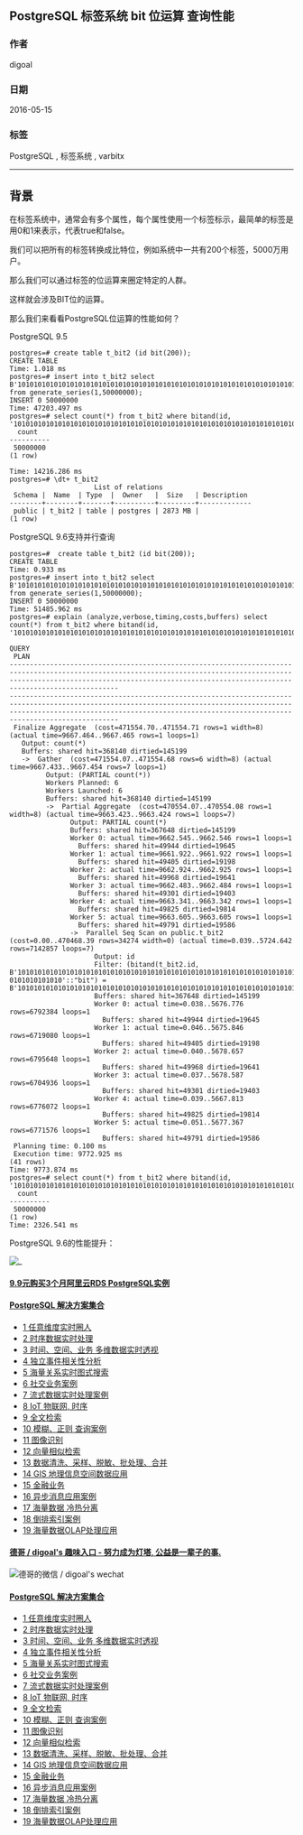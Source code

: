 ## PostgreSQL 标签系统 bit 位运算 查询性能  
                                                                                                                                                                                           
### 作者                                                                                                                                                                                           
digoal                                                                                                                                                                                           
                                                                                                                                                                                           
### 日期                                                                                                                                                                                           
2016-05-15                                                                                                                                                                                    
                                                                                                                                                                                           
### 标签                                                                                                                                                                                           
PostgreSQL , 标签系统 , varbitx          
                                                                                                                                                                                           
----                                                                                                                                                                                           
                                                                                                                                                                                           
## 背景                                                                               
在标签系统中，通常会有多个属性，每个属性使用一个标签标示，最简单的标签是用0和1来表示，代表true和false。    
  
我们可以把所有的标签转换成比特位，例如系统中一共有200个标签，5000万用户。    
  
那么我们可以通过标签的位运算来圈定特定的人群。    
  
这样就会涉及BIT位的运算。    
  
那么我们来看看PostgreSQL位运算的性能如何？    
  
PostgreSQL 9.5    
  
```  
postgres=# create table t_bit2 (id bit(200));  
CREATE TABLE  
Time: 1.018 ms  
postgres=# insert into t_bit2 select B'10101010101010101010101010101010101010101010101010101010101010101010101010101010101010101010101010101010101010101010101010101010101010101010101010101010101010101010101010101010101010101010101010101010' from generate_series(1,50000000);  
INSERT 0 50000000  
Time: 47203.497 ms  
postgres=# select count(*) from t_bit2 where bitand(id, '10101010101010101010101010101010101010101010101010101010101010101010101010101010101010101010101010101010101010101010101010101010101010101010101010101010101010101010101010101010101010101010101010101010')=B'10101010101010101010101010101010101010101010101010101010101010101010101010101010101010101010101010101010101010101010101010101010101010101010101010101010101010101010101010101010101010101010101010101010';  
  count     
----------  
 50000000  
(1 row)  
  
Time: 14216.286 ms  
postgres=# \dt+ t_bit2  
                     List of relations  
 Schema |  Name  | Type  |  Owner   |  Size   | Description   
--------+--------+-------+----------+---------+-------------  
 public | t_bit2 | table | postgres | 2873 MB |   
(1 row)  
```  
  
PostgreSQL 9.6支持并行查询    
  
```  
postgres=#  create table t_bit2 (id bit(200));  
CREATE TABLE  
Time: 0.933 ms  
postgres=# insert into t_bit2 select B'10101010101010101010101010101010101010101010101010101010101010101010101010101010101010101010101010101010101010101010101010101010101010101010101010101010101010101010101010101010101010101010101010101010' from generate_series(1,50000000);  
INSERT 0 50000000  
Time: 51485.962 ms  
postgres=# explain (analyze,verbose,timing,costs,buffers) select count(*) from t_bit2 where bitand(id, '10101010101010101010101010101010101010101010101010101010101010101010101010101010101010101010101010101010101010101010101010101010101010101010101010101010101010101010101010101010101010101010101010101010')=B'10101010101010101010101010101010101010101010101010101010101010101010101010101010101010101010101010101010101010101010101010101010101010101010101010101010101010101010101010101010101010101010101010101010';  
                                                                                                                                                                                                                                        QUERY  
 PLAN                                                                                                                                                                                                                                          
---------------------------------------------------------------------------------------------------------------------------------------------------------------------------------------------------------------------------------------------  
---------------------------------------------------------------------------------------------------------------------------------------------------------------------------------------------------------------------------------------------  
 Finalize Aggregate  (cost=471554.70..471554.71 rows=1 width=8) (actual time=9667.464..9667.465 rows=1 loops=1)  
   Output: count(*)  
   Buffers: shared hit=368140 dirtied=145199  
   ->  Gather  (cost=471554.07..471554.68 rows=6 width=8) (actual time=9667.433..9667.454 rows=7 loops=1)  
         Output: (PARTIAL count(*))  
         Workers Planned: 6  
         Workers Launched: 6  
         Buffers: shared hit=368140 dirtied=145199  
         ->  Partial Aggregate  (cost=470554.07..470554.08 rows=1 width=8) (actual time=9663.423..9663.424 rows=1 loops=7)  
               Output: PARTIAL count(*)  
               Buffers: shared hit=367648 dirtied=145199  
               Worker 0: actual time=9662.545..9662.546 rows=1 loops=1  
                 Buffers: shared hit=49944 dirtied=19645  
               Worker 1: actual time=9661.922..9661.922 rows=1 loops=1  
                 Buffers: shared hit=49405 dirtied=19198  
               Worker 2: actual time=9662.924..9662.925 rows=1 loops=1  
                 Buffers: shared hit=49968 dirtied=19641  
               Worker 3: actual time=9662.483..9662.484 rows=1 loops=1  
                 Buffers: shared hit=49301 dirtied=19403  
               Worker 4: actual time=9663.341..9663.342 rows=1 loops=1  
                 Buffers: shared hit=49825 dirtied=19814  
               Worker 5: actual time=9663.605..9663.605 rows=1 loops=1  
                 Buffers: shared hit=49791 dirtied=19586  
               ->  Parallel Seq Scan on public.t_bit2  (cost=0.00..470468.39 rows=34274 width=0) (actual time=0.039..5724.642 rows=7142857 loops=7)  
                     Output: id  
                     Filter: (bitand(t_bit2.id, B'1010101010101010101010101010101010101010101010101010101010101010101010101010101010101010101010101010101010101010101010101010101010101010101010101010101010101010101010101010101010101010101  
0101010101010'::"bit") = B'10101010101010101010101010101010101010101010101010101010101010101010101010101010101010101010101010101010101010101010101010101010101010101010101010101010101010101010101010101010101010101010101010101010'::"bit")  
                     Buffers: shared hit=367648 dirtied=145199  
                     Worker 0: actual time=0.038..5676.776 rows=6792384 loops=1  
                       Buffers: shared hit=49944 dirtied=19645  
                     Worker 1: actual time=0.046..5675.846 rows=6719080 loops=1  
                       Buffers: shared hit=49405 dirtied=19198  
                     Worker 2: actual time=0.040..5678.657 rows=6795648 loops=1  
                       Buffers: shared hit=49968 dirtied=19641  
                     Worker 3: actual time=0.037..5678.587 rows=6704936 loops=1  
                       Buffers: shared hit=49301 dirtied=19403  
                     Worker 4: actual time=0.039..5667.813 rows=6776072 loops=1  
                       Buffers: shared hit=49825 dirtied=19814  
                     Worker 5: actual time=0.051..5677.367 rows=6771576 loops=1  
                       Buffers: shared hit=49791 dirtied=19586  
 Planning time: 0.100 ms  
 Execution time: 9772.925 ms  
(41 rows)  
Time: 9773.874 ms  
postgres=# select count(*) from t_bit2 where bitand(id, '10101010101010101010101010101010101010101010101010101010101010101010101010101010101010101010101010101010101010101010101010101010101010101010101010101010101010101010101010101010101010101010101010101010')=B'10101010101010101010101010101010101010101010101010101010101010101010101010101010101010101010101010101010101010101010101010101010101010101010101010101010101010101010101010101010101010101010101010101010';  
  count     
----------  
 50000000  
(1 row)  
Time: 2326.541 ms  
```  
  
PostgreSQL 9.6的性能提升：    
  
![_](20160515_01_pic_001.png)  
  
  
  
  
  
  
  
  
  
  
  
  
  
  
  
  
  
  
  
  
  
  
  
  
  
  
  
  
  
  
  
  
  
  
  
  
  
  
  
  
  
  
  
  
  
#### [9.9元购买3个月阿里云RDS PostgreSQL实例](https://www.aliyun.com/database/postgresqlactivity "57258f76c37864c6e6d23383d05714ea")
  
  
#### [PostgreSQL 解决方案集合](https://yq.aliyun.com/topic/118 "40cff096e9ed7122c512b35d8561d9c8")
- [1 任意维度实时圈人](https://yq.aliyun.com/topic/118 "40cff096e9ed7122c512b35d8561d9c8")
- [2 时序数据实时处理](https://yq.aliyun.com/topic/118 "40cff096e9ed7122c512b35d8561d9c8")
- [3 时间、空间、业务 多维数据实时透视](https://yq.aliyun.com/topic/118 "40cff096e9ed7122c512b35d8561d9c8")
- [4 独立事件相关性分析](https://yq.aliyun.com/topic/118 "40cff096e9ed7122c512b35d8561d9c8")
- [5 海量关系实时图式搜索](https://yq.aliyun.com/topic/118 "40cff096e9ed7122c512b35d8561d9c8")
- [6 社交业务案例](https://yq.aliyun.com/topic/118 "40cff096e9ed7122c512b35d8561d9c8")
- [7 流式数据实时处理案例](https://yq.aliyun.com/topic/118 "40cff096e9ed7122c512b35d8561d9c8")
- [8 IoT 物联网, 时序](https://yq.aliyun.com/topic/118 "40cff096e9ed7122c512b35d8561d9c8")
- [9 全文检索](https://yq.aliyun.com/topic/118 "40cff096e9ed7122c512b35d8561d9c8")
- [10 模糊、正则 查询案例](https://yq.aliyun.com/topic/118 "40cff096e9ed7122c512b35d8561d9c8")
- [11 图像识别](https://yq.aliyun.com/topic/118 "40cff096e9ed7122c512b35d8561d9c8")
- [12 向量相似检索](https://yq.aliyun.com/topic/118 "40cff096e9ed7122c512b35d8561d9c8")
- [13 数据清洗、采样、脱敏、批处理、合并](https://yq.aliyun.com/topic/118 "40cff096e9ed7122c512b35d8561d9c8")
- [14 GIS 地理信息空间数据应用](https://yq.aliyun.com/topic/118 "40cff096e9ed7122c512b35d8561d9c8")
- [15 金融业务](https://yq.aliyun.com/topic/118 "40cff096e9ed7122c512b35d8561d9c8")
- [16 异步消息应用案例](https://yq.aliyun.com/topic/118 "40cff096e9ed7122c512b35d8561d9c8")
- [17 海量数据 冷热分离](https://yq.aliyun.com/topic/118 "40cff096e9ed7122c512b35d8561d9c8")
- [18 倒排索引案例](https://yq.aliyun.com/topic/118 "40cff096e9ed7122c512b35d8561d9c8")
- [19 海量数据OLAP处理应用](https://yq.aliyun.com/topic/118 "40cff096e9ed7122c512b35d8561d9c8")
  
  
#### [德哥 / digoal's 趣味入口 - 努力成为灯塔, 公益是一辈子的事.](https://github.com/digoal/blog/blob/master/README.md "22709685feb7cab07d30f30387f0a9ae")
  
  
![德哥的微信 / digoal's wechat](../pic/digoal_weixin.jpg "f7ad92eeba24523fd47a6e1a0e691b59")
  
  
#### [PostgreSQL 解决方案集合](https://yq.aliyun.com/topic/118 "40cff096e9ed7122c512b35d8561d9c8")
- [1 任意维度实时圈人](https://yq.aliyun.com/topic/118 "40cff096e9ed7122c512b35d8561d9c8")
- [2 时序数据实时处理](https://yq.aliyun.com/topic/118 "40cff096e9ed7122c512b35d8561d9c8")
- [3 时间、空间、业务 多维数据实时透视](https://yq.aliyun.com/topic/118 "40cff096e9ed7122c512b35d8561d9c8")
- [4 独立事件相关性分析](https://yq.aliyun.com/topic/118 "40cff096e9ed7122c512b35d8561d9c8")
- [5 海量关系实时图式搜索](https://yq.aliyun.com/topic/118 "40cff096e9ed7122c512b35d8561d9c8")
- [6 社交业务案例](https://yq.aliyun.com/topic/118 "40cff096e9ed7122c512b35d8561d9c8")
- [7 流式数据实时处理案例](https://yq.aliyun.com/topic/118 "40cff096e9ed7122c512b35d8561d9c8")
- [8 IoT 物联网, 时序](https://yq.aliyun.com/topic/118 "40cff096e9ed7122c512b35d8561d9c8")
- [9 全文检索](https://yq.aliyun.com/topic/118 "40cff096e9ed7122c512b35d8561d9c8")
- [10 模糊、正则 查询案例](https://yq.aliyun.com/topic/118 "40cff096e9ed7122c512b35d8561d9c8")
- [11 图像识别](https://yq.aliyun.com/topic/118 "40cff096e9ed7122c512b35d8561d9c8")
- [12 向量相似检索](https://yq.aliyun.com/topic/118 "40cff096e9ed7122c512b35d8561d9c8")
- [13 数据清洗、采样、脱敏、批处理、合并](https://yq.aliyun.com/topic/118 "40cff096e9ed7122c512b35d8561d9c8")
- [14 GIS 地理信息空间数据应用](https://yq.aliyun.com/topic/118 "40cff096e9ed7122c512b35d8561d9c8")
- [15 金融业务](https://yq.aliyun.com/topic/118 "40cff096e9ed7122c512b35d8561d9c8")
- [16 异步消息应用案例](https://yq.aliyun.com/topic/118 "40cff096e9ed7122c512b35d8561d9c8")
- [17 海量数据 冷热分离](https://yq.aliyun.com/topic/118 "40cff096e9ed7122c512b35d8561d9c8")
- [18 倒排索引案例](https://yq.aliyun.com/topic/118 "40cff096e9ed7122c512b35d8561d9c8")
- [19 海量数据OLAP处理应用](https://yq.aliyun.com/topic/118 "40cff096e9ed7122c512b35d8561d9c8")
  
